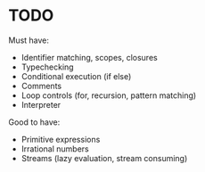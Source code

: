 # TODO

Must have:
- Identifier matching, scopes, closures
- Typechecking
- Conditional execution (if else)
- Comments
- Loop controls (for, recursion, pattern matching)
- Interpreter

Good to have:
- Primitive expressions
- Irrational numbers
- Streams (lazy evaluation, stream consuming)